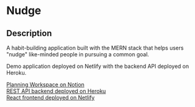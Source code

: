 # Nudge

## Description
A habit-building application built with the MERN stack that helps users "nudge" like-minded people in pursuing a common goal.

Demo application deployed on Netlify with the backend API deployed on Heroku.

<a href="https://www.notion.so/Nudge-7cb96571b3104e7296611bcb2c54483f">Planning Workspace on Notion</a>
<br>
<a href="https://nudge-habits-api.herokuapp.com/">REST API backend deployed on Heroku</a>
<br>
<a href="https://nudge-me.netlify.app/">React frontend deployed on Netlify</a>
